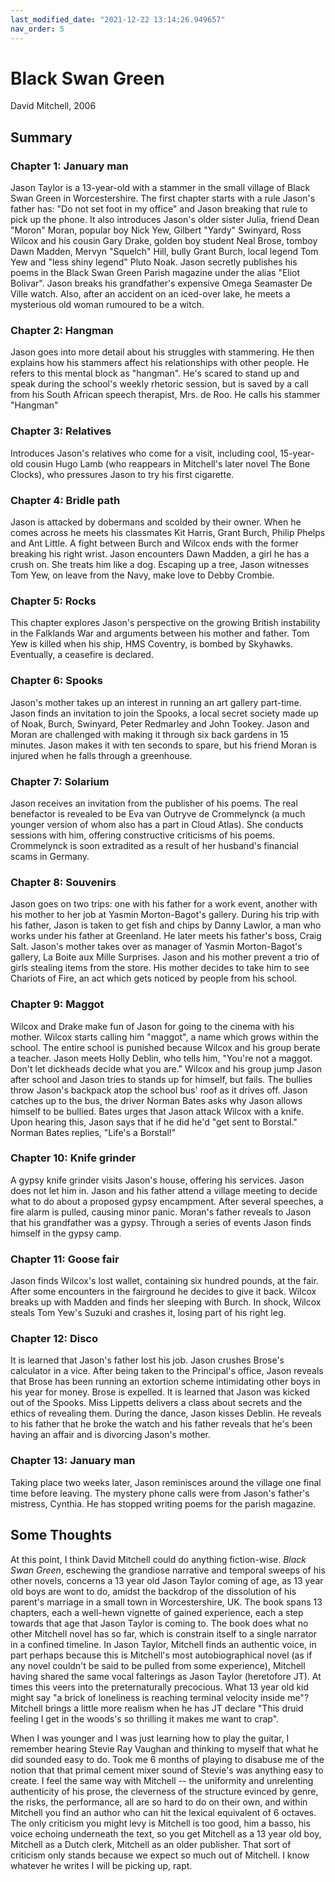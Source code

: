 ```yaml
---
last_modified_date: "2021-12-22 13:14:26.949657"
nav_order: 5
---
```


# Black Swan Green
David Mitchell, 2006

## Summary
### Chapter 1: January man
Jason Taylor is a 13-year-old with a stammer in the small village of Black Swan Green in Worcestershire. The first chapter starts with a rule Jason's father has: "Do not set foot in my office" and Jason breaking that rule to pick up the phone. It also introduces Jason's older sister Julia, friend Dean "Moron" Moran, popular boy Nick Yew, Gilbert "Yardy" Swinyard, Ross Wilcox and his cousin Gary Drake, golden boy student Neal Brose, tomboy Dawn Madden, Mervyn "Squelch" Hill, bully Grant Burch, local legend Tom Yew and "less shiny legend" Pluto Noak. Jason secretly publishes his poems in the Black Swan Green Parish magazine under the alias "Eliot Bolivar". Jason breaks his grandfather's expensive Omega Seamaster De Ville watch. Also, after an accident on an iced-over lake, he meets a mysterious old woman rumoured to be a witch.

### Chapter 2: Hangman
Jason goes into more detail about his struggles with stammering. He then explains how his stammers affect his relationships with other people. He refers to this mental block as "hangman". He's scared to stand up and speak during the school's weekly rhetoric session, but is saved by a call from his South African speech therapist, Mrs. de Roo. He calls his stammer "Hangman"

### Chapter 3: Relatives
Introduces Jason's relatives who come for a visit, including cool, 15-year-old cousin Hugo Lamb (who reappears in Mitchell's later novel The Bone Clocks), who pressures Jason to try his first cigarette.

### Chapter 4: Bridle path
Jason is attacked by dobermans and scolded by their owner. When he comes across he meets his classmates Kit Harris, Grant Burch, Philip Phelps and Ant Little. A fight between Burch and Wilcox ends with the former breaking his right wrist. Jason encounters Dawn Madden, a girl he has a crush on. She treats him like a dog. Escaping up a tree, Jason witnesses Tom Yew, on leave from the Navy, make love to Debby Crombie.

### Chapter 5: Rocks
This chapter explores Jason's perspective on the growing British instability in the Falklands War and arguments between his mother and father. Tom Yew is killed when his ship, HMS Coventry, is bombed by Skyhawks. Eventually, a ceasefire is declared.

### Chapter 6: Spooks
Jason's mother takes up an interest in running an art gallery part-time. Jason finds an invitation to join the Spooks, a local secret society made up of Noak, Burch, Swinyard, Peter Redmarley and John Tookey. Jason and Moran are challenged with making it through six back gardens in 15 minutes. Jason makes it with ten seconds to spare, but his friend Moran is injured when he falls through a greenhouse.

### Chapter 7: Solarium
Jason receives an invitation from the publisher of his poems. The real benefactor is revealed to be Eva van Outryve de Crommelynck (a much younger version of whom also has a part in Cloud Atlas). She conducts sessions with him, offering constructive criticisms of his poems. Crommelynck is soon extradited as a result of her husband's financial scams in Germany.

### Chapter 8: Souvenirs
Jason goes on two trips: one with his father for a work event, another with his mother to her job at Yasmin Morton-Bagot's gallery. During his trip with his father, Jason is taken to get fish and chips by Danny Lawlor, a man who works under his father at Greenland. He later meets his father's boss, Craig Salt. Jason's mother takes over as manager of Yasmin Morton-Bagot's gallery, La Boite aux Mille Surprises. Jason and his mother prevent a trio of girls stealing items from the store. His mother decides to take him to see Chariots of Fire, an act which gets noticed by people from his school.

### Chapter 9: Maggot
Wilcox and Drake make fun of Jason for going to the cinema with his mother. Wilcox starts calling him "maggot", a name which grows within the school. The entire school is punished because Wilcox and his group berate a teacher. Jason meets Holly Deblin, who tells him, "You're not a maggot. Don't let dickheads decide what you are." Wilcox and his group jump Jason after school and Jason tries to stands up for himself, but fails. The bullies throw Jason's backpack atop the school bus' roof as it drives off. Jason catches up to the bus, the driver Norman Bates asks why Jason allows himself to be bullied. Bates urges that Jason attack Wilcox with a knife. Upon hearing this, Jason says that if he did he'd "get sent to Borstal." Norman Bates replies, "Life's a Borstal!"

### Chapter 10: Knife grinder
A gypsy knife grinder visits Jason's house, offering his services. Jason does not let him in. Jason and his father attend a village meeting to decide what to do about a proposed gypsy encampment. After several speeches, a fire alarm is pulled, causing minor panic. Moran's father reveals to Jason that his grandfather was a gypsy. Through a series of events Jason finds himself in the gypsy camp.

### Chapter 11: Goose fair
Jason finds Wilcox's lost wallet, containing six hundred pounds, at the fair. After some encounters in the fairground he decides to give it back. Wilcox breaks up with Madden and finds her sleeping with Burch. In shock, Wilcox steals Tom Yew's Suzuki and crashes it, losing part of his right leg.

### Chapter 12: Disco
It is learned that Jason's father lost his job. Jason crushes Brose's calculator in a vice. After being taken to the Principal's office, Jason reveals that Brose has been running an extortion scheme intimidating other boys in his year for money. Brose is expelled. It is learned that Jason was kicked out of the Spooks. Miss Lippetts delivers a class about secrets and the ethics of revealing them. During the dance, Jason kisses Deblin. He reveals to his father that he broke the watch and his father reveals that he's been having an affair and is divorcing Jason's mother.

### Chapter 13: January man
Taking place two weeks later, Jason reminisces around the village one final time before leaving. The mystery phone calls were from Jason's father's mistress, Cynthia. He has stopped writing poems for the parish magazine.

## Some Thoughts
At this point, I think David Mitchell could do anything fiction-wise. _Black Swan Green_, eschewing the grandiose narrative and temporal sweeps of his other novels, concerns a 13 year old Jason Taylor coming of age, as 13 year old boys are wont to do, amidst the backdrop of the dissolution of his parent's marriage in a small town in Worcestershire, UK. The book spans 13 chapters, each a well-hewn vignette of gained experience, each a step towards that age that Jason Taylor is coming to. The book does what no other Mitchell novel has so far, which is constrain itself to a single narrator in a confined timeline. In Jason Taylor, Mitchell finds an authentic voice, in part perhaps because this is Mitchell's most autobiographical novel (as if any novel couldn't be said to be pulled from some experience), Mitchell having shared the same vocal falterings as Jason Taylor (heretofore JT). At times this veers into the preternaturally precocious. What 13 year old kid might say "a brick of loneliness is reaching terminal velocity inside me"? Mitchell brings a little more realism when he has JT declare "This druid feeling I get in the woods's so thrilling it makes me want to crap".

When I was younger and I was just learning how to play the guitar, I remember hearing Stevie Ray Vaughan and thinking to myself that what he did sounded easy to do. Took me 6 months of playing to disabuse me of the notion that that primal cement mixer sound of Stevie's was anything easy to create. I feel the same way with Mitchell -- the uniformity and unrelenting authenticity of his prose, the cleverness of the structure evinced by genre, the risks, the performance, all are so hard to do on their own, and within Mitchell you find an author who can hit the lexical equivalent of 6 octaves. The only criticism you might levy is Mitchell is too good, him a basso, his voice echoing underneath the text, so you get Mitchell as a 13 year old boy, Mitchell as a Dutch clerk, Mitchell as an older publisher. That sort of criticism only stands because we expect so much out of Mitchell. I know whatever he writes I will be picking up, rapt.